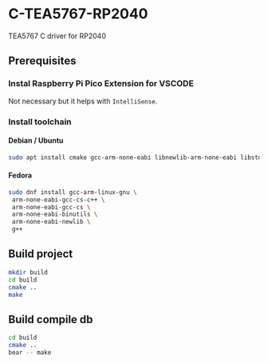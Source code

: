 # C-TEA5767-RP2040
TEA5767 C driver for RP2040

## Prerequisites

### Instal Raspberry Pi Pico Extension for VSCODE
Not necessary but it helps with `IntelliSense`.

### Install toolchain

#### Debian / Ubuntu

```bash
sudo apt install cmake gcc-arm-none-eabi libnewlib-arm-none-eabi libstdc++-arm-none-eabi-newlib bear
```

#### Fedora

```bash
sudo dnf install gcc-arm-linux-gnu \
 arm-none-eabi-gcc-cs-c++ \
 arm-none-eabi-gcc-cs \
 arm-none-eabi-binutils \
 arm-none-eabi-newlib \
 g++
```

## Build project

```bash
mkdir build
cd build
cmake ..
make
```

## Build compile db
```bash
cd build
cmake ..
bear -- make
```

